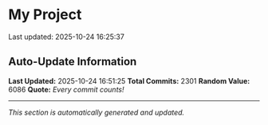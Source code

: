 # My Project


Last updated: 2025-10-24 16:25:37




































































































































































































































































































































































































































































































































































































































































































































































































































































































































































































































































































































































































































































































































































































































































































































































































































































































































































































































































































































































































































































































































































































































































































































































































































































































































































































































































































































































































## Auto-Update Information

**Last Updated:** 2025-10-24 16:51:25
**Total Commits:** 2301
**Random Value:** 6086
**Quote:** _Every commit counts!_

---
_This section is automatically generated and updated._
